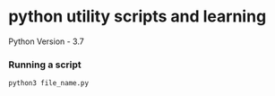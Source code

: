 # python utility scripts and learning

Python Version - 3.7

### Running a script
```shell script
python3 file_name.py
```